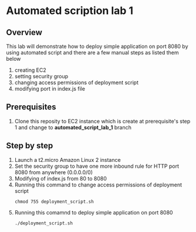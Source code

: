 # Automated scription lab 1
## Overview
This lab will demonstrate how to deploy simple application on port 8080 by using automated script and there are a few manual steps as listed them below

1. creating EC2
2. setting security group
3. changing access permissions of deployment script
4. modifying port in index.js file

## Prerequisites
1. Clone this reposity to EC2 instance which is create at prerequisite's step 1 and change to **automated_script_lab_1** branch

## Step by step
1. Launch a t2.micro Amazon Linux 2 instance
2. Set the security group to have one more inbound rule for HTTP port 8080 from anywhere (0.0.0.0/0)
3. Modifying of index.js from 80 to 8080
4. Running this command to change access permissions of deployment script
    ```
    chmod 755 deployment_script.sh
    ```
5. Running this comamnd to deploy simple application on port 8080
    ```
    ./deployment_script.sh
    ```